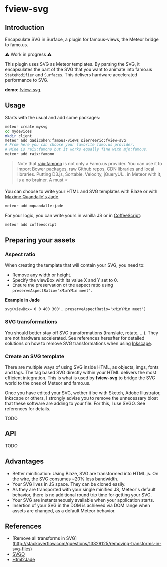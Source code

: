 # fview-svg
## Introduction
Encapsulate SVG in Surface, a plugin for famous-views, the Meteor bridge to famo.us.

:warning: Work in progress :warning:

This plugin uses SVG as Meteor templates. By parsing the SVG, it encapsulates the part of the SVG that you want to animate into famo.us  `StateModifier` and `Surfaces`. This delivers hardware accelerated performance to SVG.

**demo**: [fview-svg](http://fview-svg.meteor.com/).

## Usage
Starts with the usual and add some packages:
```bash
meteor create mysvg
cd mydevices
mkdir client
meteor add gadicohen:famous-views pierreeric:fview-svg
# From here you can choose your favorite famo.us provider.
# Mine is raix:famono but it works equally fine with mjn:famous.
meteor add raix:famono
```

> Note that [raix:famono](https://atmospherejs.com/raix/famono) is not only a Famo.us provider. You can use it to import Bower packages, raw Github repos, CDN libraries and local libraries. Putting D3.js, Sortable, Velocity, jQueryUI... in Meteor with it, is a no brainer. A must :star:

You can choose to write your HTML and SVG templates with Blaze or
with [Maxime Quandalle's Jade](https://github.com/mquandalle/meteor-jade).
```bash
meteor add mquandalle:jade
```

For your logic, you can write yours in vanilla JS or in [CoffeeScript](https://atmospherejs.com/meteor/coffeescript):
```bash
meteor add coffeescript
```

## Preparing your assets
### Aspect ratio
When creating the template that will contain your SVG, you need to:
* Remove any width or height.
* Specify the viewBox with its value X and Y set to 0.
* Ensure the preservation of the aspect ratio using `preserveAspectRatio='xMinYMin meet'`.

**Example in Jade**
```jade
svg(viewBox='0 0 400 300', preserveAspectRatio='xMinYMin meet')
```

### SVG transformations
You should better stay off SVG transformations (translate, rotate, ...). They are not hardware accelerated. See references hereafter for detailed solutions on how to remove SVG transformations when using [Inkscape](http://inkscape.org/).

### Create an SVG template
There are multiple ways of using SVG inside HTML, as objects, imgs, fonts and tags. The tag based SVG directly within your HTML delivers the most efficient integration. This is what is used by **fview-svg** to bridge the SVG world to the ones of Meteor and famo.us.

Once you have edited your SVG, wether it be with Sketch, Adobe Illustrator, Inkscape or others, I strongly advise you to remove the unnecessary bloat that these software are adding to your file. For this, I use SVGO. See references for details.

TODO

## API
TODO


## Advantages
* Better minification: Using Blaze, SVG are transformed into HTML.js. On the wire, the SVG consumes ~20% less bandwidth.
* Your SVG lives in JS space. They can be cloned easily.
* As they are transported with your single minified JS, Meteor's default behavior, there is no additional round trip time for getting your SVG.
* Your SVG are instantaneously available when your application starts.
* Insertion of your SVG in the DOM is achieved via DOM range when assets are changed, as a default Meteor behavior.

## References
* [Remove all transforms in SVG] (http://stackoverflow.com/questions/13329125/removing-transforms-in-svg-files)
* [SVGO](https://github.com/svg/svgo)
* [Html2Jade](http://html2jade.org/)
